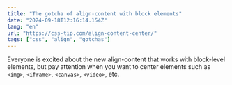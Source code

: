 ```yaml
---
title: "The gotcha of align-content with block elements"
date: "2024-09-18T12:16:14.154Z"
lang: "en"
url: "https://css-tip.com/align-content-center/"
tags: ["css", "align", "gotchas"]
---
```


Everyone is excited about the new align-content that works with block-level elements, but pay attention when you want to center elements such as `<img>`, `<iframe>`, `<canvas>`, `<video>`, etc.